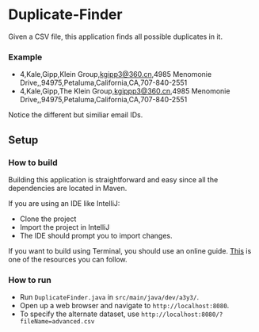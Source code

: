 # Duplicate-Finder
Given a CSV file, this application finds all possible duplicates in it.

### Example
- 4,Kale,Gipp,Klein Group,kgipp3@360.cn,4985 Menomonie Drive,,94975,Petaluma,California,CA,707-840-2551
- 4,Kale,Gipp,The Klein Group,kgippp3@360.cn,4985 Menomonie Drive,,94975,Petaluma,California,CA,707-840-2551

Notice the different but similiar email IDs.

## Setup
### How to build
Building this application is straightforward and easy since all the dependencies are located in Maven. 

If you are using an IDE like IntelliJ:
- Clone the project
- Import the project in IntelliJ
- The IDE should prompt you to import changes.

If you want to build using Terminal, you should use an online guide. [This](https://www.vogella.com/tutorials/ApacheMaven/article.html) is one of the resources you can follow.

### How to run
- Run `DuplicateFinder.java` in `src/main/java/dev/a3y3/`.
- Open up a web browser and navigate to `http://localhost:8080`.
- To specify the alternate dataset, use `http://localhost:8080/?fileName=advanced.csv`
